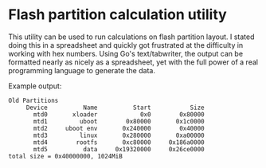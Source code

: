 Flash partition calculation utility
===================================

This utility can be used to run calculations on flash partition layout.
I stated doing this in a spreadsheet and quickly got frustrated at 
the difficulty in working with hex numbers.  Using Go's text/tabwriter,
the output can be formatted nearly as nicely as a spreadsheet, yet
with the full power of a real programming language to generate the
data.

Example output:

```
Old Partitions
     Device          Name          Start           Size
       mtd0       xloader            0x0        0x80000
       mtd1         uboot        0x80000       0x1c0000
       mtd2     uboot env       0x240000        0x40000
       mtd3         linux       0x280000       0xa00000
       mtd4        rootfs       0xc80000     0x186a0000
       mtd5          data     0x19320000     0x26ce0000
total size = 0x40000000, 1024MiB
```



